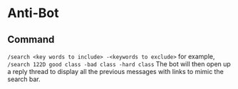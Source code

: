 # Anti-Bot
## Command
`/search <key words to include> -<keywords to exclude>`
for example, `/search 122D good class -bad class -hard class`
The bot will then open up a reply thread to display all the previous messages with links to mimic the search bar. 
